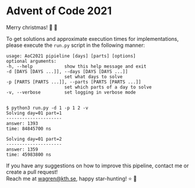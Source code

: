 # Advent of Code 2021
Merry christmas! :christmas_tree: :santa:

To get solutions and approximate execution times for implementations, please execute the ```run.py``` script in the following manner:
```
usage: AoC2021 pipieline [days] [parts] [options]
optional arguments:
-h, --help            show this help message and exit
-d [DAYS [DAYS ...]], --days [DAYS [DAYS ...]]
                      set what days to solve
-p [PARTS [PARTS ...]], --parts [PARTS [PARTS ...]]
                      set which parts of a day to solve
-v, --verbose         set logging in verbose mode


$ python3 run.py -d 1 -p 1 2 -v
Solving day=01 part=1
---------------------
answer: 1393
time: 84845700 ns

Solving day=01 part=2
---------------------
answer: 1359
time: 45983800 ns     
```

If you have any suggestions on how to improve this pipeline, contact me or create a pull request!
<br>Reach me at wagren@kth.se, happy star-hunting! :star: :gift:

